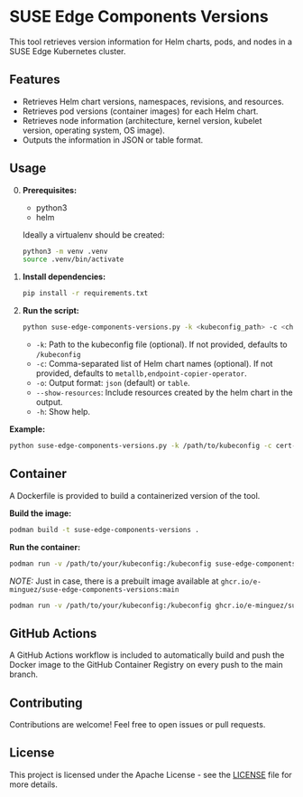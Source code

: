 # SUSE Edge Components Versions

This tool retrieves version information for Helm charts, pods, and nodes in a SUSE Edge Kubernetes cluster.

## Features

* Retrieves Helm chart versions, namespaces, revisions, and resources.
* Retrieves pod versions (container images) for each Helm chart.
* Retrieves node information (architecture, kernel version, kubelet version, operating system, OS image).
* Outputs the information in JSON or table format.

## Usage

0.  **Prerequisites:**

    * python3
    * helm

    Ideally a virtualenv should be created:

    ```bash
    python3 -m venv .venv
    source .venv/bin/activate
    ```

1.  **Install dependencies:**

    ```bash
    pip install -r requirements.txt
    ```

2.  **Run the script:**

    ```bash
    python suse-edge-components-versions.py -k <kubeconfig_path> -c <chart_names> -o <output_format>
    ```

    * `-k`: Path to the kubeconfig file (optional). If not provided, defaults to `/kubeconfig`
    * `-c`: Comma-separated list of Helm chart names (optional). If not provided, defaults to `metallb,endpoint-copier-operator`.
    * `-o`: Output format: `json` (default) or `table`.
    * `--show-resources`: Include resources created by the helm chart in the output.
    * `-h`: Show help.

**Example:**

```bash
python suse-edge-components-versions.py -k /path/to/kubeconfig -c cert-manager,metallb -o table
```

## Container

A Dockerfile is provided to build a containerized version of the tool.

**Build the image:**

```bash
podman build -t suse-edge-components-versions .
```

**Run the container:**

```bash
podman run -v /path/to/your/kubeconfig:/kubeconfig suse-edge-components-versions -c <chart_names>
```

*NOTE:* Just in case, there is a prebuilt image available at `ghcr.io/e-minguez/suse-edge-components-versions:main`

```bash
podman run -v /path/to/your/kubeconfig:/kubeconfig ghcr.io/e-minguez/suse-edge-components-versions:main -c <chart_names>
```

## GitHub Actions

A GitHub Actions workflow is included to automatically build and push the Docker image to the GitHub Container Registry on every push to the main branch.

## Contributing

Contributions are welcome! Feel free to open issues or pull requests.

## License

This project is licensed under the Apache License - see the [LICENSE](LICENSE) file for more details.